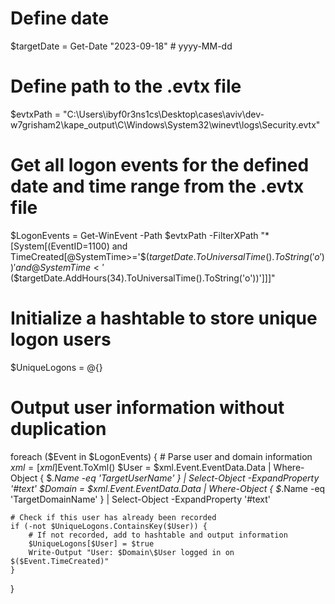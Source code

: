 # Define date
$targetDate = Get-Date "2023-09-18"  # yyyy-MM-dd

# Define path to the .evtx file
$evtxPath = "C:\Users\ibyf0r3ns1cs\Desktop\cases\aviv\dev-w7grisham2\kape_output\C\Windows\System32\winevt\logs\Security.evtx"

# Get all logon events for the defined date and time range from the .evtx file
$LogonEvents = Get-WinEvent -Path $evtxPath -FilterXPath "*[System[(EventID=1100) and TimeCreated[@SystemTime>='$($targetDate.ToUniversalTime().ToString('o'))' and @SystemTime<'$($targetDate.AddHours(34).ToUniversalTime().ToString('o'))']]]"

# Initialize a hashtable to store unique logon users
$UniqueLogons = @{}

# Output user information without duplication
foreach ($Event in $LogonEvents) {
    # Parse user and domain information
    $xml = [xml]$Event.ToXml()
    $User = $xml.Event.EventData.Data | Where-Object { $_.Name -eq 'TargetUserName' } | Select-Object -ExpandProperty '#text'
    $Domain = $xml.Event.EventData.Data | Where-Object { $_.Name -eq 'TargetDomainName' } | Select-Object -ExpandProperty '#text'
    
    # Check if this user has already been recorded
    if (-not $UniqueLogons.ContainsKey($User)) {
        # If not recorded, add to hashtable and output information
        $UniqueLogons[$User] = $true
        Write-Output "User: $Domain\$User logged in on $($Event.TimeCreated)"
    }
}
